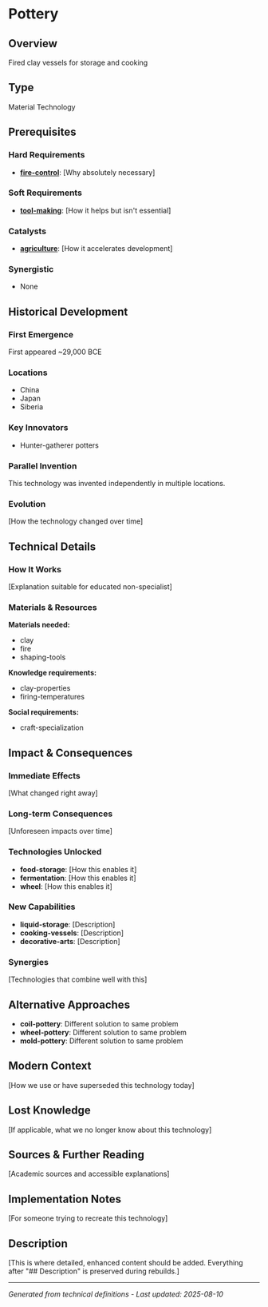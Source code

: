 # Pottery

## Overview
Fired clay vessels for storage and cooking

## Type
Material Technology

## Prerequisites

### Hard Requirements
- **[fire-control](../fire-control/README.md)**: [Why absolutely necessary]

### Soft Requirements
- **[tool-making](../tool-making/README.md)**: [How it helps but isn't essential]

### Catalysts
- **[agriculture](../agriculture/README.md)**: [How it accelerates development]

### Synergistic
- None

## Historical Development

### First Emergence
First appeared ~29,000 BCE

### Locations
- China
- Japan
- Siberia

### Key Innovators
- Hunter-gatherer potters

### Parallel Invention
This technology was invented independently in multiple locations.

### Evolution
[How the technology changed over time]

## Technical Details

### How It Works
[Explanation suitable for educated non-specialist]

### Materials & Resources
**Materials needed:**
- clay
- fire
- shaping-tools


**Knowledge requirements:**
- clay-properties
- firing-temperatures


**Social requirements:**
- craft-specialization

## Impact & Consequences

### Immediate Effects
[What changed right away]

### Long-term Consequences
[Unforeseen impacts over time]

### Technologies Unlocked
- **food-storage**: [How this enables it]
- **fermentation**: [How this enables it]
- **wheel**: [How this enables it]

### New Capabilities
- **liquid-storage**: [Description]
- **cooking-vessels**: [Description]
- **decorative-arts**: [Description]

### Synergies
[Technologies that combine well with this]

## Alternative Approaches
- **coil-pottery**: Different solution to same problem
- **wheel-pottery**: Different solution to same problem
- **mold-pottery**: Different solution to same problem

## Modern Context
[How we use or have superseded this technology today]

## Lost Knowledge
[If applicable, what we no longer know about this technology]

## Sources & Further Reading
[Academic sources and accessible explanations]

## Implementation Notes
[For someone trying to recreate this technology]

## Description












[This is where detailed, enhanced content should be added. Everything after "## Description" is preserved during rebuilds.]

---
*Generated from technical definitions - Last updated: 2025-08-10*
